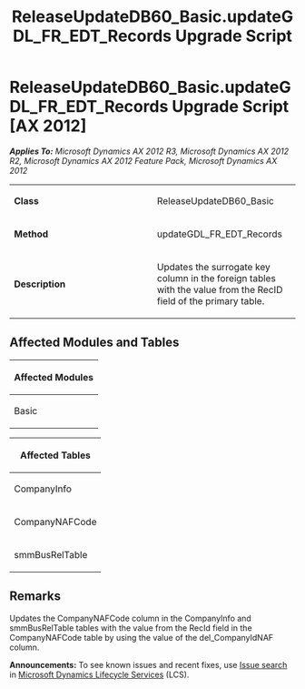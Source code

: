 ﻿---
title: ReleaseUpdateDB60_Basic.updateGDL_FR_EDT_Records Upgrade Script
TOCTitle: ReleaseUpdateDB60_Basic.updateGDL_FR_EDT_Records Upgrade Script
ms:assetid: 1d19fd83-4d85-ea62-fd9d-707fe37d4b06
ms:mtpsurl: https://msdn.microsoft.com/en-us/library/JJ718723(v=AX.60)
ms:contentKeyID: 49707006
ms.date: 05/18/2015
mtps_version: v=AX.60
---

# ReleaseUpdateDB60\_Basic.updateGDL\_FR\_EDT\_Records Upgrade Script [AX 2012]


_**Applies To:** Microsoft Dynamics AX 2012 R3, Microsoft Dynamics AX 2012 R2, Microsoft Dynamics AX 2012 Feature Pack, Microsoft Dynamics AX 2012_

<table>
<colgroup>
<col style="width: 50%" />
<col style="width: 50%" />
</colgroup>
<tbody>
<tr class="odd">
<td><p><strong>Class</strong></p></td>
<td><p>ReleaseUpdateDB60_Basic</p></td>
</tr>
<tr class="even">
<td><p><strong>Method</strong></p></td>
<td><p>updateGDL_FR_EDT_Records</p></td>
</tr>
<tr class="odd">
<td><p><strong>Description</strong></p></td>
<td><p>Updates the surrogate key column in the foreign tables with the value from the RecID field of the primary table.</p></td>
</tr>
</tbody>
</table>


## Affected Modules and Tables

<table>
<colgroup>
<col style="width: 100%" />
</colgroup>
<thead>
<tr class="header">
<th><p>Affected Modules</p></th>
</tr>
</thead>
<tbody>
<tr class="odd">
<td><p>Basic</p></td>
</tr>
</tbody>
</table>


<table>
<colgroup>
<col style="width: 100%" />
</colgroup>
<thead>
<tr class="header">
<th><p>Affected Tables</p></th>
</tr>
</thead>
<tbody>
<tr class="odd">
<td><p>CompanyInfo</p></td>
</tr>
<tr class="even">
<td><p>CompanyNAFCode</p></td>
</tr>
<tr class="odd">
<td><p>smmBusRelTable</p></td>
</tr>
</tbody>
</table>


## Remarks

Updates the CompanyNAFCode column in the CompanyInfo and smmBusRelTable tables with the value from the RecId field in the CompanyNAFCode table by using the value of the del\_CompanyIdNAF column.

  
**Announcements:** To see known issues and recent fixes, use [Issue search](http://go.microsoft.com/fwlink/?linkid=389258) in [Microsoft Dynamics Lifecycle Services](http://go.microsoft.com/fwlink/?linkid=306505) (LCS).

